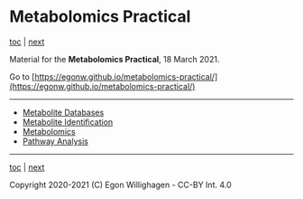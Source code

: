 # Metabolomics Practical

[toc](./README.md) | [next](databases.md)

Material for the **Metabolomics Practical**, 18 March 2021.

Go to [https://egonw.github.io/metabolomics-practical/](https://egonw.github.io/metabolomics-practical/)

---

* [Metabolite Databases](databases.md)
* [Metabolite Identification](identification.md)
* [Metabolomics](omics.md)
* [Pathway Analysis](pathways.md)

---

[toc](./README.md) | [next](databases.md)

Copyright 2020-2021 (C) Egon Willighagen - CC-BY Int. 4.0
